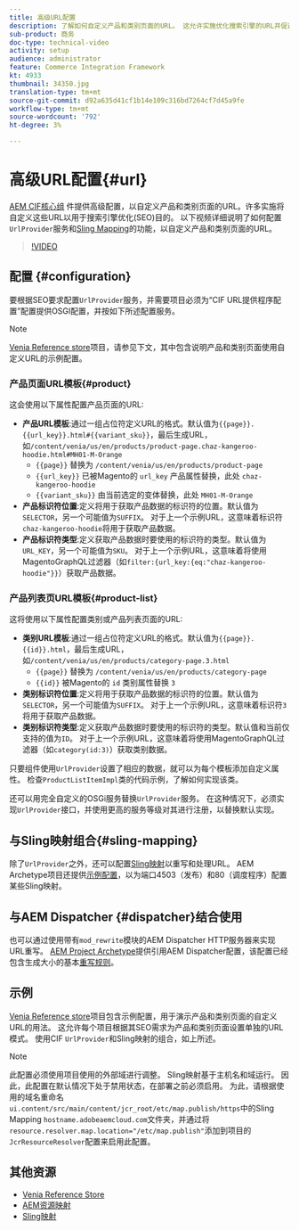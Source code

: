 ```yaml
---
title: 高级URL配置
description: 了解如何自定义产品和类别页面的URL。 这允许实施优化搜索引擎的URL并促进发现。
sub-product: 商务
doc-type: technical-video
activity: setup
audience: administrator
feature: Commerce Integration Framework
kt: 4933
thumbnail: 34350.jpg
translation-type: tm+mt
source-git-commit: d92a635d41cf1b14e109c316bd7264cf7d45a9fe
workflow-type: tm+mt
source-wordcount: '792'
ht-degree: 3%

---
```


# 高级URL配置{#url}

[AEM CIF核心组](https://github.com/adobe/aem-core-cif-components) 件提供高级配置，以自定义产品和类别页面的URL。许多实施将自定义这些URL以用于搜索引擎优化(SEO)目的。  以下视频详细说明了如何配置`UrlProvider`服务和[Sling Mapping](https://sling.apache.org/documentation/the-sling-engine/mappings-for-resource-resolution.html)的功能，以自定义产品和类别页面的URL。

>[!VIDEO](https://video.tv.adobe.com/v/34350/?quality=12)

## 配置 {#configuration}

要根据SEO要求配置`UrlProvider`服务，并需要项目必须为“CIF URL提供程序配置”配置提供OSGI配置，并按如下所述配置服务。

>[!NOTE]
>
> [Venia Reference store](https://github.com/adobe/aem-cif-guides-venia)项目，请参见下文，其中包含说明产品和类别页面使用自定义URL的示例配置。

### 产品页面URL模板{#product}

这会使用以下属性配置产品页面的URL:

* **产品URL模板**:通过一组占位符定义URL的格式。默认值为`{{page}}.{{url_key}}.html#{{variant_sku}}`，最后生成URL，如`/content/venia/us/en/products/product-page.chaz-kangeroo-hoodie.html#MH01-M-Orange`
   * `{{page}}` 替换为  `/content/venia/us/en/products/product-page`
   * `{{url_key}}` 已被Magento的 `url_key` 产品属性替换，此处  `chaz-kangeroo-hoodie`
   * `{{variant_sku}}` 由当前选定的变体替换，此处  `MH01-M-Orange`
* **产品标识符位置**:定义将用于获取产品数据的标识符的位置。默认值为`SELECTOR`，另一个可能值为`SUFFIX`。 对于上一个示例URL，这意味着标识符`chaz-kangeroo-hoodie`将用于获取产品数据。
* **产品标识符类型**:定义获取产品数据时要使用的标识符的类型。默认值为`URL_KEY`，另一个可能值为`SKU`。 对于上一个示例URL，这意味着将使用MagentoGraphQL过滤器（如`filter:{url_key:{eq:"chaz-kangeroo-hoodie"}}`）获取产品数据。

### 产品列表页URL模板{#product-list}

这将使用以下属性配置类别或产品列表页面的URL:

* **类别URL模板**:通过一组占位符定义URL的格式。默认值为`{{page}}.{{id}}.html`，最后生成URL，如`/content/venia/us/en/products/category-page.3.html`
   * `{{page}}` 替换为  `/content/venia/us/en/products/category-page`
   * `{{id}}` 被Magento的 `id` 类别属性替换  `3`
* **类别标识符位置**:定义将用于获取产品数据的标识符的位置。默认值为`SELECTOR`，另一个可能值为`SUFFIX`。 对于上一个示例URL，这意味着标识符`3`将用于获取产品数据。
* **类别标识符类型**:定义获取产品数据时要使用的标识符的类型。默认值和当前仅支持的值为`ID`。 对于上一个示例URL，这意味着将使用MagentoGraphQL过滤器（如`category(id:3)`）获取类别数据。

只要组件使用`UrlProvider`设置了相应的数据，就可以为每个模板添加自定义属性。 检查`ProductListItemImpl`类的代码示例，了解如何实现该类。

还可以用完全自定义的OSGi服务替换`UrlProvider`服务。 在这种情况下，必须实现`UrlProvider`接口，并使用更高的服务等级对其进行注册，以替换默认实现。

## 与Sling映射组合{#sling-mapping}

除了`UrlProvider`之外，还可以配置[Sling映射](https://sling.apache.org/documentation/the-sling-engine/mappings-for-resource-resolution.html)以重写和处理URL。 AEM Archetype项目还提供[示例配置](https://github.com/adobe/aem-cif-project-archetype/tree/master/src/main/archetype/samplecontent/src/main/content/jcr_root/etc/map.publish)，以为端口4503（发布）和80（调度程序）配置某些Sling映射。

## 与AEM Dispatcher {#dispatcher}结合使用

也可以通过使用带有`mod_rewrite`模块的AEM Dispatcher HTTP服务器来实现URL重写。 [AEM Project Archetype](https://github.com/adobe/aem-project-archetype)提供引用AEM Dispatcher配置，该配置已经包含生成大小的基本[重写规则](https://github.com/adobe/aem-project-archetype/tree/master/src/main/archetype/dispatcher.cloud)。

## 示例

[Venia Reference store](https://github.com/adobe/aem-cif-guides-venia)项目包含示例配置，用于演示产品和类别页面的自定义URL的用法。 这允许每个项目根据其SEO需求为产品和类别页面设置单独的URL模式。 使用CIF `UrlProvider`和Sling映射的组合，如上所述。

>[!NOTE]
>
>此配置必须使用项目使用的外部域进行调整。 Sling映射基于主机名和域运行。 因此，此配置在默认情况下处于禁用状态，在部署之前必须启用。 为此，请根据使用的域名重命名`ui.content/src/main/content/jcr_root/etc/map.publish/https`中的Sling Mapping `hostname.adobeaemcloud.com`文件夹，并通过将`resource.resolver.map.location="/etc/map.publish"`添加到项目的`JcrResourceResolver`配置来启用此配置。

## 其他资源

* [Venia Reference Store](https://github.com/adobe/aem-cif-guides-venia)
* [AEM资源映射](https://docs.adobe.com/content/help/en/experience-manager-65/deploying/configuring/resource-mapping.html)
* [Sling映射](https://sling.apache.org/documentation/the-sling-engine/mappings-for-resource-resolution.html)

